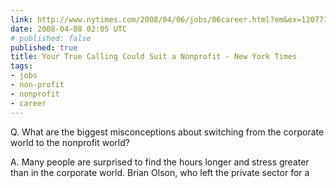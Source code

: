 ```yaml
---
link: http://www.nytimes.com/2008/04/06/jobs/06career.html?em&ex=1207713600&en=fd9380b8e8715fe9&ei=5087%0A
date: 2008-04-08 02:05 UTC
# published: false
published: true
title: Your True Calling Could Suit a Nonprofit - New York Times
tags:
- jobs
- non-profit
- nonprofit
- career
---
```


Q. What are the biggest misconceptions about switching from the corporate world to the nonprofit world?

A. Many people are surprised to find the hours longer and stress greater than in the corporate world. Brian Olson, who left the private sector for a
